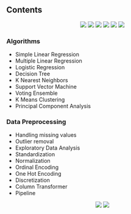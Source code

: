## Contents   

<p align="center">
  <img src= 'https://img.shields.io/badge/jupyter-%23FA0F00.svg?style=for-the-badge&logo=jupyter&logoColor=white'>
  <img src= 'https://img.shields.io/badge/numpy-%23013243.svg?style=for-the-badge&logo=numpy&logoColor=white'>
  <img src= 'https://img.shields.io/badge/python-3670A0?style=for-the-badge&logo=python&logoColor=ffdd54'>
  <img src= 'https://img.shields.io/badge/pandas-%23150458.svg?style=for-the-badge&logo=pandas&logoColor=white'>
  <img src= 'https://img.shields.io/badge/scikit--learn-%23F7931E.svg?style=for-the-badge&logo=scikit-learn&logoColor=white'>
  <img src= 'https://img.shields.io/badge/Plotly-%233F4F75.svg?style=for-the-badge&logo=plotly&logoColor=white'>
</p>


### Algorithms  
- Simple Linear Regression
- Multiple Linear Regression
- Logistic Regression
- Decision Tree
- K Nearest Neighbors
- Support Vector Machine
- Voting Ensemble
- K Means Clustering
- Principal Component Analysis

### Data Preprocessing
- Handling missing values
- Outlier removal
- Exploratory Data Analysis
- Standardization
- Normalization
- Ordinal Encoding
- One Hot Encoding
- Discretization
- Column Transformer
- Pipeline


<p align="center">
  <img src= 'https://badges.pufler.dev/created/sagarikah/Machine-Learning-codes'>
  <img src= 'https://badges.pufler.dev/visits/sagarikah/Machine-Learning-codes'>
</p>
